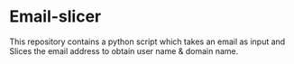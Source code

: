 # Email-slicer
This repository contains a python script which takes an email as input and Slices the email address to obtain user name  &amp; domain name.
